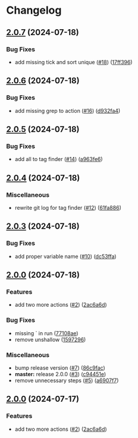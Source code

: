 # Changelog

## [2.0.7](https://github.com/kilimandzsaro/update-jira-issue/compare/v2.0.6...v2.0.7) (2024-07-18)


### Bug Fixes

* add missing tick and sort unique ([#18](https://github.com/kilimandzsaro/update-jira-issue/issues/18)) ([17ff396](https://github.com/kilimandzsaro/update-jira-issue/commit/17ff396bde0995599c0274c2f5064a59c845d34a))

## [2.0.6](https://github.com/kilimandzsaro/update-jira-issue/compare/v2.0.5...v2.0.6) (2024-07-18)


### Bug Fixes

* add missing grep to action ([#16](https://github.com/kilimandzsaro/update-jira-issue/issues/16)) ([d932fa4](https://github.com/kilimandzsaro/update-jira-issue/commit/d932fa46e2c53447e453da483d3c5f7af133c467))

## [2.0.5](https://github.com/kilimandzsaro/update-jira-issue/compare/v2.0.4...v2.0.5) (2024-07-18)


### Bug Fixes

* add all to tag finder ([#14](https://github.com/kilimandzsaro/update-jira-issue/issues/14)) ([a963fe6](https://github.com/kilimandzsaro/update-jira-issue/commit/a963fe676b1b0257429c374c52dc0e1e2b796cf2))

## [2.0.4](https://github.com/kilimandzsaro/update-jira-issue/compare/v2.0.3...v2.0.4) (2024-07-18)


### Miscellaneous

* rewrite git log for tag finder ([#12](https://github.com/kilimandzsaro/update-jira-issue/issues/12)) ([61fa886](https://github.com/kilimandzsaro/update-jira-issue/commit/61fa88689fc42190c4652f578ea00668f7a20f6d))

## [2.0.3](https://github.com/kilimandzsaro/update-jira-issue/compare/v2.0.2...v2.0.3) (2024-07-18)


### Bug Fixes

* add proper variable name ([#10](https://github.com/kilimandzsaro/update-jira-issue/issues/10)) ([dc53ffa](https://github.com/kilimandzsaro/update-jira-issue/commit/dc53ffa99a0bb70f9376c76703d497d6bbe3ff64))

## [2.0.0](https://github.com/kilimandzsaro/update-jira-issue/compare/v2.0.1...v2.0.0) (2024-07-18)


### Features

* add two more actions ([#2](https://github.com/kilimandzsaro/update-jira-issue/issues/2)) ([2ac6a6d](https://github.com/kilimandzsaro/update-jira-issue/commit/2ac6a6d51209fa7c202c99623d63865e30d91b7e))


### Bug Fixes

* missing ` in run ([77108ae](https://github.com/kilimandzsaro/update-jira-issue/commit/77108ae701c0a2cf548824e0adc83bc428a3260c))
* remove unshallow ([1597296](https://github.com/kilimandzsaro/update-jira-issue/commit/159729634a14ee27605e33c9077a3464f72729b5))


### Miscellaneous

* bump release version ([#7](https://github.com/kilimandzsaro/update-jira-issue/issues/7)) ([86c9fac](https://github.com/kilimandzsaro/update-jira-issue/commit/86c9face0f2e61a92dfb5b7ed27e483159131357))
* **master:** release 2.0.0 ([#3](https://github.com/kilimandzsaro/update-jira-issue/issues/3)) ([c94451e](https://github.com/kilimandzsaro/update-jira-issue/commit/c94451ee07f97ca091b5409d9c271a3d8d9d554a))
* remove unnecessary steps ([#5](https://github.com/kilimandzsaro/update-jira-issue/issues/5)) ([a6907f7](https://github.com/kilimandzsaro/update-jira-issue/commit/a6907f7b0de8e0abdb0d7b1a47f3ddbacd91552f))

## [2.0.0](https://github.com/kilimandzsaro/update-jira-issue/compare/v1.0.0...v2.0.0) (2024-07-17)


### Features

* add two more actions ([#2](https://github.com/kilimandzsaro/update-jira-issue/issues/2)) ([2ac6a6d](https://github.com/kilimandzsaro/update-jira-issue/commit/2ac6a6d51209fa7c202c99623d63865e30d91b7e))
